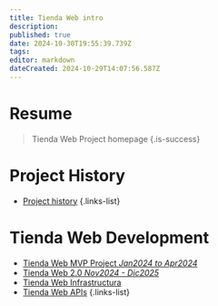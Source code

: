 ```yaml
---
title: Tienda Web intro
description: 
published: true
date: 2024-10-30T19:55:39.739Z
tags: 
editor: markdown
dateCreated: 2024-10-29T14:07:56.587Z
---
```


# Resume
> Tienda Web Project homepage
{.is-success}


# Project History

- [Project history](/web-store-project/history)
{.links-list}

# Tienda Web Development

 - [Tienda Web MVP Project *Jan2024 to Apr2024*](tienda-web-mvp-project)
 - [Tienda Web 2.0 *Nov2024 - Dic2025*](tienda-web-20)
 - [Tienda Web Infrastructura](/infrastructure/Tienda-Web) 
 - [Tienda Web APIs](/apis/home/tienda-web)
 {.links-list}


